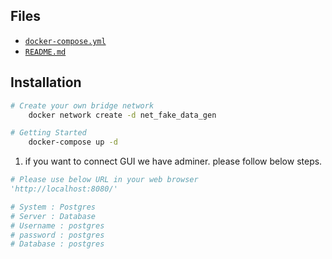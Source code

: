 ## Files

- [`docker-compose.yml`](./docker-compose.yml)
- [`README.md`](./README.md)

## Installation

```bash
# Create your own bridge network
    docker network create -d net_fake_data_gen
```
```bash
# Getting Started
    docker-compose up -d
```
1. if you want to connect GUI we have adminer. please follow below steps.

```py
# Please use below URL in your web browser
'http://localhost:8080/'

# System : Postgres
# Server : Database
# Username : postgres
# password : postgres
# Database : postgres
```


